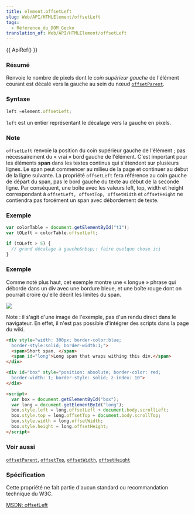 ```yaml
---
title: element.offsetLeft
slug: Web/API/HTMLElement/offsetLeft
tags:
  - Référence_du_DOM_Gecko
translation_of: Web/API/HTMLElement/offsetLeft
---
```


{{ ApiRef() }}

### Résumé

Renvoie le nombre de pixels dont le
_coin supérieur gauche_
de l'élément courant est décalé vers la gauche au sein du nœud [`offsetParent`](fr/DOM/element.offsetParent).

### Syntaxe

```js
left =element.offsetLeft;
```

`left` est un entier représentant le décalage vers la gauche en pixels.

### Note

`offsetLeft` renvoie la position du coin supérieur gauche de l'élément&nbsp;; pas nécessairement du «&nbsp;vrai&nbsp;» bord gauche de l'élément. C'est important pour les éléments **span** dans les textes continus qui s'étendent sur plusieurs lignes. Le span peut commencer au milieu de la page et continuer au début de la ligne suivante. La propriété `offsetLeft` fera référence au coin gauche de départ du span, pas le bord gauche du texte au début de la seconde ligne. Par conséquent, une boîte avec les valeurs left, top, width et height correspondant à `offsetLeft, offsetTop, offsetWidth` et `offsetHeight` ne contiendra pas forcément un span avec débordement de texte.

### Exemple

```js
var colorTable = document.getElementById("t1");
var tOLeft = colorTable.offsetLeft;

if (tOLeft > 5) {
  // grand décalage à gauche&nbsp;: faire quelque chose ici
}
```

### Exemple

Comme noté plus haut, cet exemple montre une «&nbsp;longue&nbsp;» phrase qui déborde dans un div avec une bordure bleue, et une boîte rouge dont on pourrait croire qu'elle décrit les limites du span.

![](offsetleft.jpg)

Note&nbsp;: il s'agit d'une image de l'exemple, pas d'un rendu direct dans le navigateur. En effet, il n'est pas possible d'intégrer des scripts dans la page du wiki.

```html
<div style="width: 300px; border-color:blue;
  border-style:solid; border-width:1;">
  <span>Short span. </span>
  <span id="long">Long span that wraps withing this div.</span>
</div>

<div id="box" style="position: absolute; border-color: red;
  border-width: 1; border-style: solid; z-index: 10">
</div>

<script>
  var box = document.getElementById("box");
  var long = document.getElementById("long");
  box.style.left = long.offsetLeft + document.body.scrollLeft;
  box.style.top = long.offsetTop + document.body.scrollTop;
  box.style.width = long.offsetWidth;
  box.style.height = long.offsetHeight;
</script>
```

### Voir aussi

[`offsetParent`](fr/DOM/element.offsetParent), [`offsetTop`](fr/DOM/element.offsetTop), [`offsetWidth`](fr/DOM/element.offsetWidth), [`offsetHeight`](fr/DOM/element.offsetHeight)

### Spécification

Cette propriété ne fait partie d'aucun standard ou recommandation technique du W3C.

[MSDN: offsetLeft](http://msdn.microsoft.com/workshop/author/dhtml/reference/properties/offsetleft.asp)
